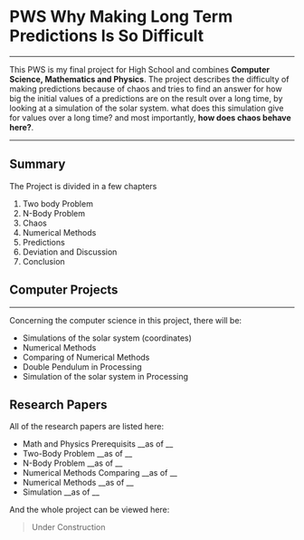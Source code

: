 # PWS Why Making Long Term Predictions Is So Difficult
******

This PWS is my final project for High School and combines **Computer Science, Mathematics and Physics**. The project describes the difficulty of making predictions because of chaos and tries to find an answer for how big the initial values of a predictions are on the result over a long time, by looking at a simulation of the solar system. what does this simulation give for values over a long time? and most importantly, __how does chaos behave here?__. 

-----

## Summary

The Project is divided in a few chapters
 1. Two body Problem
 2. N-Body Problem
 3. Chaos
 4. Numerical Methods
 5. Predictions
 6. Deviation and Discussion
 7. Conclusion
 
## Computer Projects 
-----
Concerning the computer science in this project, there will be:
- Simulations of the solar system (coordinates)
- Numerical Methods
- Comparing of Numerical Methods
- Double Pendulum in Processing
- Simulation of the solar system in Processing


## Research Papers

All of the research papers are listed here:
- Math and Physics Prerequisits __as of __
- Two-Body Problem __as of __
- N-Body Problem __as of __
- Numerical Methods Comparing __as of __
- Numerical Methods __as of __
- Simulation __as of __



And the whole project can be viewed here:
> Under Construction
